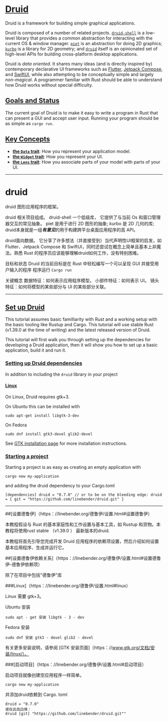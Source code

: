 
# [Druid](https://linebender.org/druid/#druid)

Druid is a framework for building simple graphical applications.

Druid is composed of a number of related projects.  [`druid-shell`](https://docs.rs/druid-shell)  is a low-level library that provides a common abstraction for interacting with the current OS & window manager.  [`piet`](https://docs.rs/piet)  is an abstraction for doing 2D graphics;  [`kurbo`](https://docs.rs/kurbo)  is a library for 2D geometry; and  [`druid`](https://docs.rs/druid)  itself is an opinionated set of high-level APIs for building cross-platform desktop applications.

Druid is  _data oriented_. It shares many ideas (and is directly inspired by) contemporary declarative UI frameworks such as  [Flutter](https://flutter.dev/),  [Jetpack Compose](https://developer.android.com/jetpack/compose), and  [SwiftUI](https://developer.apple.com/documentation/swiftui), while also attempting to be conceptually simple and largely  _non-magical_. A programmer familiar with Rust should be able to understand how Druid works without special difficulty.

## [Goals and Status](https://linebender.org/druid/#goals-and-status)

The current goal of Druid is to make it easy to write a program in Rust that can present a GUI and accept user input. Running your program should be as simple as  `cargo run`.

## [Key Concepts](https://linebender.org/druid/#key-concepts)

-   **[the  `Data`  trait](https://linebender.org/druid/data.html)**: How you represent your application model.
-   **[the  `Widget`  trait](https://linebender.org/druid/widget.html)**: How you represent your UI.
-   **[the  `Lens`  trait](https://linebender.org/druid/lens.html)**: How you associate parts of your model with parts of your UI.
---
# druid

druid 图形应用程序的框架。

druid 相关项目组成。
druid-shell 一个低级库， 它提供了与当前 Os 和窗口管理器交互的常见抽象。
piet 是用于进行 2D 图形的抽象;
kurbo 是 2D 几何的库;
druid本身就是一组***有意见***的用于构建跨平台桌面应用程序的高 API。

druid面向数据。
它分享了许多想法（并直接受到）当代声明性UI框架的启发，如 Flutter、Jetpack Compose 和 SwiftUI，同时还尝试在概念上简单且基本上非魔法。熟悉 Rust 的程序员应该能够理解druid如何工作，没有特别困难。

目标和状态
Druid 的当前目标是在 Rust 中轻松编写一个可以呈现 GUI 并接受用户输入的程序 程序运行 `Cargo run` 

关键概念
数据特征：如何表示应用程序模型。
小部件特征：如何表示 UI。
镜头特征：如何将模型的某些部分与 UI 的某些部分关联。

---


## [Set up Druid](https://linebender.org/druid/setup.html#set-up-druid)

This tutorial assumes basic familliarity with Rust and a working setup with the basic tooling like Rustup and Cargo. This tutorial will use stable Rust (v1.39.0 at the time of writing) and the latest released version of Druid.

This tutorial will first walk you through setting up the dependencies for developing a Druid application, then it will show you how to set up a basic application, build it and run it.

### [Setting up Druid dependencies](https://linebender.org/druid/setup.html#setting-up-druid-dependencies)

In addition to including the  `druid`  library in your project

#### [Linux](https://linebender.org/druid/setup.html#linux)

On Linux, Druid requires gtk+3.

On Ubuntu this can be installed with

`sudo apt-get install libgtk-3-dev` 

On Fedora

`sudo dnf install gtk3-devel glib2-devel` 

See  [GTK installation page](https://www.gtk.org/docs/installations/linux/)  for more installation instructions.

### [Starting a project](https://linebender.org/druid/setup.html#starting-a-project)

Starting a project is as easy as creating an empty application with

`cargo new my-application` 

and adding the druid dependency to your Cargo.toml

`[dependencies]
druid = "0.7.0"
// or to be on the bleeding edge:
druid = { git = "https://github.com/linebender/druid.git" }`

---

##[设置德鲁伊]（https：//linebender.org/德鲁伊/设置.html#设置德鲁伊）

本教程假设与 Rust 的基本家庭性和工作设置与基本工具，如 Rustup 和货物。本教程将使用rust stable （v1.39.0 ） 最新版本的druid.

本教程将首先引导您完成开发 Druid 应用程序的依赖项设置，然后介绍如何设置基本应用程序、生成并运行它。

##[设置德鲁伊依赖关系]（https：//linebender.org/德鲁伊/设置.html#设置德鲁伊-德鲁伊依赖项）

除了在项目中包括"德鲁伊"库

###Linux]（https：//linebender.org/德鲁伊/设置.html#linux）

Linux 需要 gtk+3。

Ubuntu 安装

```
sudo apt - get 安装 libgtk - 3 - dev
```

Fedora 安装

```
sudo dnf 安装 gtk3 - devel glib2 - devel
```

有关更多安装说明，请参阅 [GTK 安装页面]（https：//www.gtk.org/文档/安装/linux/）。

###[启动项目]（https：//linebender.org/德鲁伊/设置.html#启动项目）

启动项目就像创建空应用程序一样简单。

```
cargo new my-application
```

并添加druid依赖到 Cargo. toml

```
druid = "0.7.0"
或在出血边缘：
druid [git] "https://github.com/linebender/druid.git""
```